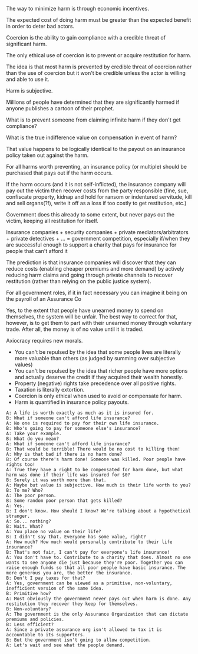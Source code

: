 The way to minimize harm is through economic incentives.

The expected cost of doing harm must be greater than the expected benefit in order to deter bad actors.

Coercion is the ability to gain compliance with a credible threat of significant harm.

The only ethical use of coercion is to prevent or acquire restitution for harm.

The idea is that most harm is prevented by credible threat of coercion rather than the use of coercion but it won't be credible unless the actor is willing and able to use it.

Harm is subjective.

Millions of people have determined that they are significantly harmed if anyone publishes a cartoon of their prophet.

What is to prevent someone from claiming infinite harm if they don't get compliance?

What is the true indifference value on compensation in event of harm?

That value happens to be logically identical to the payout on an insurance policy taken out against the harm.

For all harms worth preventing, an insurance policy (or multiple) should be purchased that pays out if the harm occurs.

If the harm occurs (and it is not self-inflicted), the insurance company will pay out the victim then recover costs from the party responsible (fine, sue, confiscate property, kidnap and hold for ransom or indentured servitude, kill and sell organs(?!), write it off as a loss if too costly to get restitution, etc.)

Government does this already to some extent, but never pays out the victim, keeping all restitution for itself.

Insurance companies + security companies + private mediators/arbitrators + private detectives + ...  = government competition, especially if/when they are successful enough to support a charity that pays for insurance for people that can't afford it

The prediction is that insurance companies will discover that they can reduce costs (enabling cheaper premiums and more demand) by actively reducing harm claims and going through private channels to recover restitution (rather than relying on the public justice system).

For all government roles, if it in fact necessary you can imagine it being on the payroll of an Assurance Co

Yes, to the extent that people have unearned money to spend on themselves, the system will be unfair. The best way to correct for that, however, is to get them to part with their unearned money through voluntary trade. After all, the money is of no value until it is traded.

Axiocracy requires new morals.

* You can't be repulsed by the idea that some people lives are literally more valuable than others (as judged by summing over subjective values)
* You can't be repulsed by the idea that richer people have more options and actually deserve the credit if they acquired their wealth honestly.
* Property (negative) rights take precedence over all positive rights.
* Taxation is literally extortion.
* Coercion is only ethical when used to avoid or compensate for harm.
* Harm is quantified in insurance policy payouts.


```
A: A life is worth exactly as much as it is insured for.
B: What if someone can't afford life insurance?
A: No one is required to pay for their own life insurance.
B: Who's going to pay for someone else's insurance?
A: Take your example.
B: What do you mean?
A: What if someone can't afford life insurance?
B: That would be terrible! There would be no cost to killing them!
A: Why is that bad if there is no harm done?
B: Of course there's harm done! Someone was killed. Poor people have rights too!
A: True they have a right to be compensated for harm done, but what harm was done if their life was insured for $0?
B: Surely it was worth more than that.
A: Maybe but value is subjective. How much is their life worth to you?
B: To me? Who?
A: The poor person.
B: Some random poor person that gets killed?
A: Yes.
B: I don't know. How should I know? We're talking about a hypothetical stranger.
A: So... nothing?
B: Wait. What?
A: You place no value on their life?
B: I didn't say that. Everyone has some value, right?
A: How much? How much would personally contribute to their life insurance?
B: That's not fair, I can't pay for everyone's life insurance!
A: You don't have to. Contribute to a charity that does. Almost no one wants to see anyone die just because they're poor. Together you can raise enough funds so that all poor people have basic insurance. The more generous you are, the better the insurance.
B: Don't I pay taxes for that?
A: Yes, government can be viewed as a primitive, non-voluntary, inefficient version of the same idea.
B: Primitive how?
A: Most obviously the government never pays out when harm is done. Any restitution they recover they keep for themselves.
B: Non-voluntary?
A: The government is the only Assurance Organization that can dictate premiums and policies. 
B: Less efficient?
A: Since a private assurance org isn't allowed to tax it is accountable to its supporters.
B: But the government isn't going to allow competition.
A: Let's wait and see what the people demand.
```



